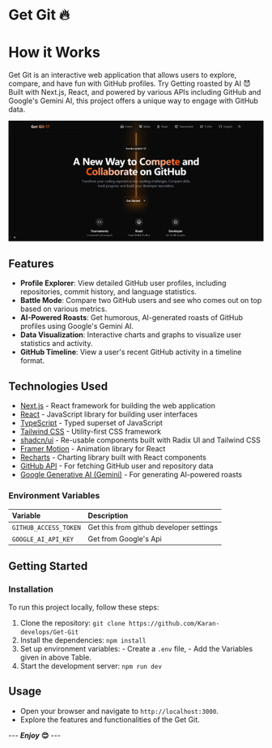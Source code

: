 # Get Git 🔥

# How it Works

Get Git is an interactive web application that allows users to explore, compare, and have fun with GitHub profiles. Try Getting roasted by AI 😈 Built with Next.js, React, and powered by various APIs including GitHub and Google's Gemini AI, this project offers a unique way to engage with GitHub data.

![banner](https://raw.githubusercontent.com/Karan-develops/Get-Git/refs/heads/main/App.png)

## Features

- **Profile Explorer**: View detailed GitHub user profiles, including repositories, commit history, and language statistics.
- **Battle Mode**: Compare two GitHub users and see who comes out on top based on various metrics.
- **AI-Powered Roasts**: Get humorous, AI-generated roasts of GitHub profiles using Google's Gemini AI.
- **Data Visualization**: Interactive charts and graphs to visualize user statistics and activity.
- **GitHub Timeline**: View a user's recent GitHub activity in a timeline format.

## Technologies Used

- [Next.js](https://nextjs.org/) - React framework for building the web application
- [React](https://reactjs.org/) - JavaScript library for building user interfaces
- [TypeScript](https://www.typescriptlang.org/) - Typed superset of JavaScript
- [Tailwind CSS](https://tailwindcss.com/) - Utility-first CSS framework
- [shadcn/ui](https://ui.shadcn.com/) - Re-usable components built with Radix UI and Tailwind CSS
- [Framer Motion](https://www.framer.com/motion/) - Animation library for React
- [Recharts](https://recharts.org/) - Charting library built with React components
- [GitHub API](https://docs.github.com/en/rest) - For fetching GitHub user and repository data
- [Google Generative AI (Gemini)](https://ai.google.dev/) - For generating AI-powered roasts

### Environment Variables

| Variable              | Description                             |
| :-------------------- | :-------------------------------------- |
| `GITHUB_ACCESS_TOKEN` | Get this from github developer settings |
| `GOOGLE_AI_API_KEY`   | Get from Google's Api                   |

## Getting Started

### Installation

To run this project locally, follow these steps:

1.  Clone the repository:
    `git clone https://github.com/Karan-develops/Get-Git`
2.  Install the dependencies:
    `npm install`
3.  Set up environment variables: - Create a `.env` file, - Add the Variables given in above Table.
4.  Start the development server:
    `npm run dev`

## Usage

- Open your browser and navigate to `http://localhost:3000`.
- Explore the features and functionalities of the Get Git.

--- **_Enjoy_** **😊** ---
